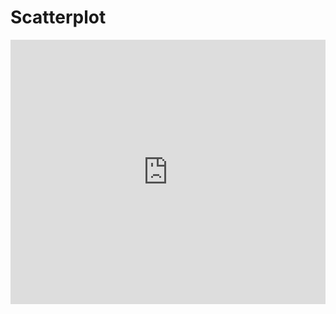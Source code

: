 # Scatterplot

<iframe width="100%" height="423.078125" frameborder="0"
  src="https://observablehq.com/embed/@emanuelemarques/introducao-a-vega-lite-e-vega-lite-api/2?cells=scatter"></iframe>
